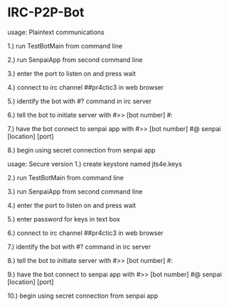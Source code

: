 # IRC-P2P-Bot


usage: Plaintext communications

  1.) run TestBotMain from command line

  2.) run SenpaiApp from second command line

  3.) enter the port to listen on and press wait 

  4.) connect to irc channel ##pr4ctic3 in web browser

  5.) identify the bot with #? command in irc server

  6.) tell the bot to initiate server with #>> [bot number] #:

  7.) have the bot connect to senpai app with #>> [bot number] #@ senpai [location] [port]

  8.) begin using secret connection from senpai app
  
  
usage: Secure version 
  1.) create keystore named jts4e.keys
  
  2.) run TestBotMain from command line
  
  3.) run SenpaiApp from second command line
  
  4.) enter the port to listen on and press wait 
  
  5.) enter password for keys in text box
  
  6.) connect to irc channel ##pr4ctic3 in web browser
  
  7.) identify the bot with #? command in irc server
  
  8.) tell the bot to initiate server with #>> [bot number] #:
  
  9.) have the bot connect to senpai app with #>> [bot number] #@ senpai [location] [port]
  
  10.) begin using secret connection from senpai app
